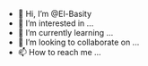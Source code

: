 - 👋 Hi, I’m @El-Basity
- 👀 I’m interested in ...
- 🌱 I’m currently learning ...
- 💞️ I’m looking to collaborate on ...
- 📫 How to reach me ...

<!---
El-Basity/El-Basity is a ✨ special ✨ repository because its `README.md` (this file) appears on your GitHub profile.
You can click the Preview link to take a look at your changes.
--->
